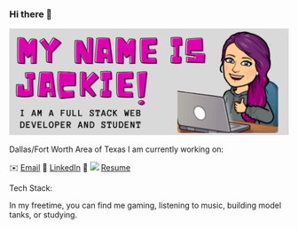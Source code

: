 ### Hi there 👋
![](images/banner.png)

Dallas/Fort Worth Area of Texas
I am currently working on:

:envelope: [Email](takalaj@verizon.net)
:paperclip: [LinkedIn](https://www.linkedin.com/in/jackie-atwood/)
:page_facing_up: ![](https://simpleicons.org/icons/linkedin.svg) [Resume](images/JackieAtwoodResume2.pdf)

Tech Stack: 

In my freetime, you can find me gaming, listening to music, building model tanks, or studying.

